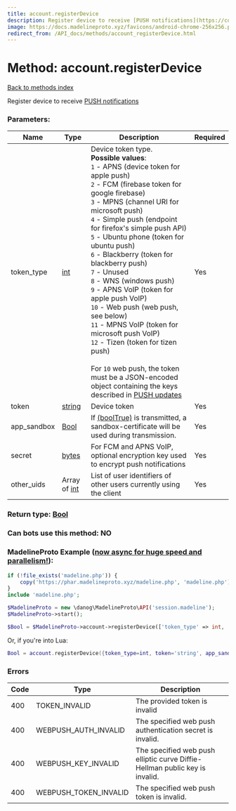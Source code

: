```yaml
---
title: account.registerDevice
description: Register device to receive [PUSH notifications](https://core.telegram.org/api/push-updates)
image: https://docs.madelineproto.xyz/favicons/android-chrome-256x256.png
redirect_from: /API_docs/methods/account_registerDevice.html
---
```

# Method: account.registerDevice
[Back to methods index](index.md)



Register device to receive [PUSH notifications](https://core.telegram.org/api/push-updates)

### Parameters:

| Name     |    Type       | Description | Required |
|----------|---------------|-------------|----------|
|token\_type|[int](../types/int.md) | Device token type.<br>**Possible values**:<br>`1` \- APNS (device token for apple push)<br>`2` \- FCM (firebase token for google firebase)<br>`3` \- MPNS (channel URI for microsoft push)<br>`4` \- Simple push (endpoint for firefox's simple push API)<br>`5` \- Ubuntu phone (token for ubuntu push)<br>`6` \- Blackberry (token for blackberry push)<br>`7` \- Unused<br>`8` \- WNS (windows push)<br>`9` \- APNS VoIP (token for apple push VoIP)<br>`10` \- Web push (web push, see below)<br>`11` \- MPNS VoIP (token for microsoft push VoIP)<br>`12` \- Tizen (token for tizen push)<br><br>For `10` web push, the token must be a JSON-encoded object containing the keys described in [PUSH updates](https://core.telegram.org/api/push-updates) | Yes|
|token|[string](../types/string.md) | Device token | Yes|
|app\_sandbox|[Bool](../types/Bool.md) | If [(boolTrue)](../constructors/boolTrue.md) is transmitted, a sandbox-certificate will be used during transmission. | Yes|
|secret|[bytes](../types/bytes.md) | For FCM and APNS VoIP, optional encryption key used to encrypt push notifications | Yes|
|other\_uids|Array of [int](../types/int.md) | List of user identifiers of other users currently using the client | Yes|


### Return type: [Bool](../types/Bool.md)

### Can bots use this method: **NO**


### MadelineProto Example ([now async for huge speed and parallelism!](https://docs.madelineproto.xyz/docs/ASYNC.html)):


```php
if (!file_exists('madeline.php')) {
    copy('https://phar.madelineproto.xyz/madeline.php', 'madeline.php');
}
include 'madeline.php';

$MadelineProto = new \danog\MadelineProto\API('session.madeline');
$MadelineProto->start();

$Bool = $MadelineProto->account->registerDevice(['token_type' => int, 'token' => 'string', 'app_sandbox' => Bool, 'secret' => 'bytes', 'other_uids' => [int, int], ]);
```

Or, if you're into Lua:

```lua
Bool = account.registerDevice({token_type=int, token='string', app_sandbox=Bool, secret='bytes', other_uids={int}, })
```

### Errors

| Code | Type     | Description   |
|------|----------|---------------|
|400|TOKEN_INVALID|The provided token is invalid|
|400|WEBPUSH_AUTH_INVALID|The specified web push authentication secret is invalid.|
|400|WEBPUSH_KEY_INVALID|The specified web push elliptic curve Diffie-Hellman public key is invalid.|
|400|WEBPUSH_TOKEN_INVALID|The specified web push token is invalid.|


